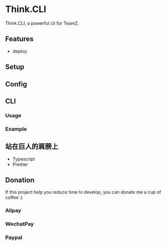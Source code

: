 # Think.CLI

Think.CLI, a powerful cli for TeamZ.

## Features

- deploy.

## Setup

## Config

## CLI

### Usage

### Example

## 站在巨人的肩膀上

- Typescript
- Prettier

## Donation

If this project help you reduce time to develop, you can donate me a cup of coffee :)

### Alipay

### WechatPay

### Paypal
